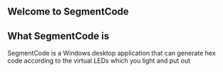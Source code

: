 ## Welcome to SegmentCode
## What SegmentCode is
SegmentCode is a Windows desktop application that can generate hex code according to the virtual LEDs which you  light and put out
